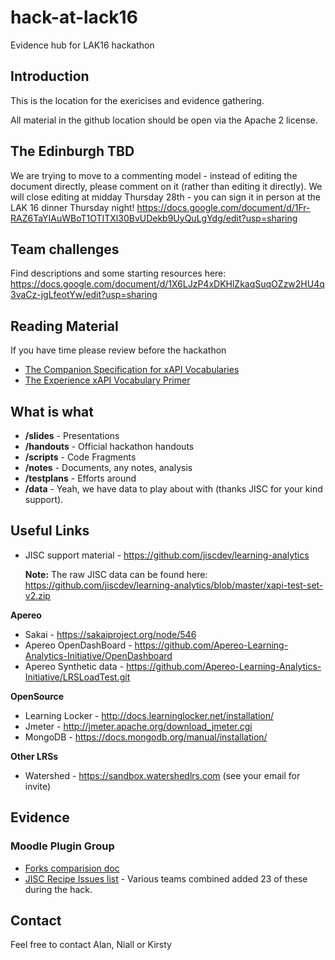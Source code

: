 # hack-at-lack16
Evidence hub for LAK16 hackathon

## Introduction
This is the location for the exericises and evidence gathering. 

All material in the github location should be open via the Apache 2 license.

## The Edinburgh TBD
We are trying to move to a commenting model - instead of editing the document directly, please comment on it (rather than editing it directly). We will close editing at midday Thursday 28th - you can sign it in person at the LAK 16 dinner Thursday night!
https://docs.google.com/document/d/1Fr-RAZ6TaYIAuWBoT1OTITXl30BvUDekb9UyQuLgYdg/edit?usp=sharing

## Team challenges
Find descriptions and some starting resources here:
https://docs.google.com/document/d/1X6LJzP4xDKHlZkaqSuqOZzw2HU4q3vaCz-jgLfeotYw/edit?usp=sharing

## Reading Material

If you have time please review before the hackathon

* [The Companion Specification for xAPI Vocabularies](https://adl.gitbooks.io/companion-specification-for-xapi-vocabularies/content/)
* [The Experience xAPI Vocabulary Primer](https://adl.gitbooks.io/experience-xapi-vocabulary-primer/content/)

## What is what

* **/slides**  - Presentations
* **/handouts** - Official hackathon handouts
* **/scripts** - Code Fragments
* **/notes** - Documents, any notes, analysis
* **/testplans** - Efforts around 
* **/data** - Yeah, we have data to play about with (thanks JISC for your kind support).

## Useful Links

* JISC support material - https://github.com/jiscdev/learning-analytics
  
    **Note:** The raw JISC data can be found here:  https://github.com/jiscdev/learning-analytics/blob/master/xapi-test-set-v2.zip

**Apereo**

* Sakai - https://sakaiproject.org/node/546
* Apereo OpenDashBoard - https://github.com/Apereo-Learning-Analytics-Initiative/OpenDashboard
* Apereo Synthetic data - https://github.com/Apereo-Learning-Analytics-Initiative/LRSLoadTest.git

**OpenSource**

* Learning Locker - http://docs.learninglocker.net/installation/
* Jmeter - http://jmeter.apache.org/download_jmeter.cgi
* MongoDB - https://docs.mongodb.org/manual/installation/

**Other LRSs**
* Watershed - https://sandbox.watershedlrs.com (see your email for invite)

## Evidence

### Moodle Plugin Group
* [Forks comparision doc](https://docs.google.com/document/d/1ltnf8Yew3SjbbvxkIHCeeeagK6_n-ToH7AJuqVJntTA/edit?usp=sharing)
* [JISC Recipe Issues list]() - Various teams combined added 23 of these during the hack.

## Contact

Feel free to contact Alan, Niall or Kirsty
